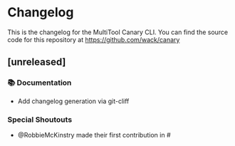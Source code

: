 # Changelog

This is the changelog for the MultiTool Canary CLI. You can find the source code
for this repository at https://github.com/wack/canary

## [unreleased]

### 📚 Documentation

- Add changelog generation via git-cliff

### Special Shoutouts

* @RobbieMcKinstry made their first contribution in #
